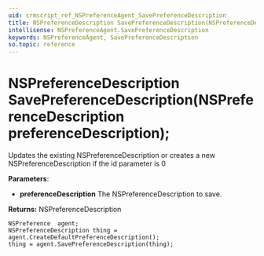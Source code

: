 ```yaml
---
uid: crmscript_ref_NSPreferenceAgent_SavePreferenceDescription
title: NSPreferenceDescription SavePreferenceDescription(NSPreferenceDescription preferenceDescription);
intellisense: NSPreferenceAgent.SavePreferenceDescription
keywords: NSPreferenceAgent, SavePreferenceDescription
so.topic: reference
---
```


# NSPreferenceDescription SavePreferenceDescription(NSPreferenceDescription preferenceDescription);

Updates the existing NSPreferenceDescription or creates a new NSPreferenceDescription if the id parameter is 0

**Parameters**:
 - **preferenceDescription** The NSPreferenceDescription to save.

**Returns:** NSPreferenceDescription

```crmscript
NSPreference  agent;
NSPreferenceDescription thing = agent.CreateDefaultPreferenceDescription();
thing = agent.SavePreferenceDescription(thing);
```

